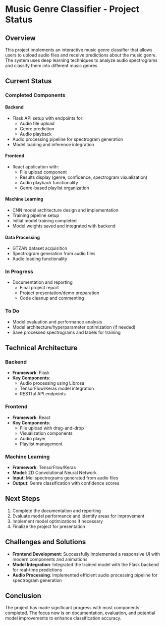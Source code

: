 # Music Genre Classifier - Project Status

## Overview
This project implements an interactive music genre classifier that allows users to upload audio files and receive predictions about the music genre. The system uses deep learning techniques to analyze audio spectrograms and classify them into different music genres.

## Current Status

### Completed Components

#### Backend
- Flask API setup with endpoints for:
  - Audio file upload
  - Genre prediction
  - Audio playback
- Audio processing pipeline for spectrogram generation
- Model loading and inference integration

#### Frontend
- React application with:
  - File upload component
  - Results display (genre, confidence, spectrogram visualization)
  - Audio playback functionality
  - Genre-based playlist organization

#### Machine Learning
- CNN model architecture design and implementation
- Training pipeline setup
- Initial model training completed
- Model weights saved and integrated with backend

#### Data Processing
- GTZAN dataset acquisition
- Spectrogram generation from audio files
- Audio loading functionality

### In Progress
- Documentation and reporting
  - Final project report
  - Project presentation/demo preparation
  - Code cleanup and commenting

### To Do
- Model evaluation and performance analysis
- Model architecture/hyperparameter optimization (if needed)
- Save processed spectrograms and labels for training

## Technical Architecture

### Backend
- **Framework**: Flask
- **Key Components**:
  - Audio processing using Librosa
  - TensorFlow/Keras model integration
  - RESTful API endpoints

### Frontend
- **Framework**: React
- **Key Components**:
  - File upload with drag-and-drop
  - Visualization components
  - Audio player
  - Playlist management

### Machine Learning
- **Framework**: TensorFlow/Keras
- **Model**: 2D Convolutional Neural Network
- **Input**: Mel spectrograms generated from audio files
- **Output**: Genre classification with confidence scores

## Next Steps
1. Complete the documentation and reporting
2. Evaluate model performance and identify areas for improvement
3. Implement model optimizations if necessary
4. Finalize the project for presentation

## Challenges and Solutions
- **Frontend Development**: Successfully implemented a responsive UI with modern components and animations
- **Model Integration**: Integrated the trained model with the Flask backend for real-time predictions
- **Audio Processing**: Implemented efficient audio processing pipeline for spectrogram generation

## Conclusion
The project has made significant progress with most components completed. The focus now is on documentation, evaluation, and potential model improvements to enhance classification accuracy.
